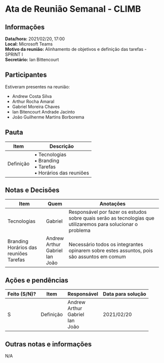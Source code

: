 # Ata de Reunião Semanal - CLIMB

## Informações

**Data/hora:** 2021/02/20, 17:00  
**Local:** Microsoft Teams  
**Motivo da reunião:** Alinhamento de objetivos e definição das tarefas - SPRINT I  
**Secretário:** Ian Bittencourt

## Participantes

Estiveram presentes na reunião:

- Andrew Costa Silva
- Arthur Rocha Amaral
- Gabriel Moreira Chaves
- Ian Bitencourt Andrade Jacinto
- João Guilherme Martins Borborema

## Pauta

| Item      | Descrição                                                             |
| --------- | --------------------------------------------------------------------- |
| Definição | • Tecnologias <br>• Branding<br>• Tarefas <br>• Horários das reuniões |

## Notas e Decisões

| Item                                               | Quem                                                   | Anotações                                                                                                     |
| -------------------------------------------------- | ------------------------------------------------------ | ------------------------------------------------------------------------------------------------------------- |
| Tecnologias                                        | Gabriel                                                | Responsável por fazer os estudos sobre quais serão as tecnologias que utilizaremos para solucionar o problema |
| Branding <br/> Horários das reuniões <br/> Tarefas | Andrew <br/> Arthur <br/> Gabriel <br/> Ian <br/> João | Necessário todos os integrantes opinarem sobre estes assuntos, pois são assuntos em comum                     |

## Ações e pendências

| Feito (S/N)? | Item      | Responsável                                            | Data para solução |
| ------------ | --------- | ------------------------------------------------------ | ----------------- |
| S            | Definição | Andrew <br/> Arthur <br/> Gabriel <br/> Ian <br/> João | 2021/02/20        |

## Outras notas e informações

N/A

